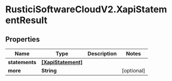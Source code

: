 # RusticiSoftwareCloudV2.XapiStatementResult

## Properties
Name | Type | Description | Notes
------------ | ------------- | ------------- | -------------
**statements** | [**[XapiStatement]**](XapiStatement.md) |  | 
**more** | **String** |  | [optional] 


